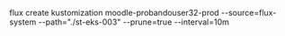flux create kustomization moodle-probandouser32-prod
  --source=flux-system
  --path="./st-eks-003"
  --prune=true
  --interval=10m
